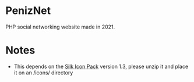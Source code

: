 # PenizNet
PHP social networking website made in 2021.

# Notes

* This depends on the <a href="http://www.famfamfam.com/lab/icons/silk/">Silk Icon Pack</a> version 1.3, please unzip it and place it on an /icons/ directory
